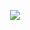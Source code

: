 
 
<p align="center">
  <a href="https://skillicons.dev">
    <img src="https://skillicons.dev/icons?i=js,py,svelte,tailwind,vercel,github,figma,ai,ae,ps,vscode&perline=15"/>
  </a>
</p>

